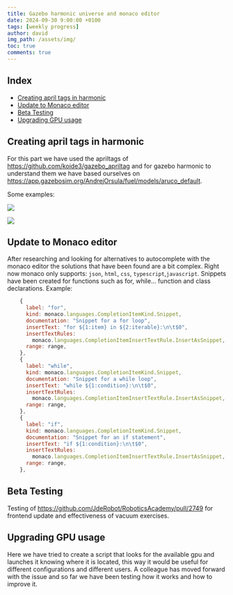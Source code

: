 ```yaml
---
title: Gazebo harmonic universe and monaco editor 
date: 2024-09-30 9:00:00 +0100
tags: [weekly progress]
author: david
img_path: /assets/img/
toc: true
comments: true
---
```


## Index

- [Creating april tags in harmonic](#creating-april-tags-in-harmonic)
- [Update to Monaco editor](#update-to-monaco-editor)
- [Beta Testing](#beta-testing)
- [Upgrading GPU usage](#upgrading-gpu-usage)

## Creating april tags in harmonic

For this part we have used the apriltags of https://github.com/koide3/gazebo_apriltag and for gazebo harmonic to understand them we have based ourselves on https://app.gazebosim.org/AndrejOrsula/fuel/models/aruco_default.

Some examples:

![](view1_tag.png)

![](view2_tag.png)

## Update to Monaco editor

After researching and looking for alternatives to autocomplete with the monaco editor the solutions that have been found are a bit complex. Right now monaco only supports: `json`, `html`, `css`, `typescript`,`javascript`.
Snippets have been created for functions such as for, while... function and class declarations. Example:

```js
    {
      label: "for",
      kind: monaco.languages.CompletionItemKind.Snippet,
      documentation: "Snippet for a for loop",
      insertText: "for ${1:item} in ${2:iterable}:\n\t$0",
      insertTextRules:
        monaco.languages.CompletionItemInsertTextRule.InsertAsSnippet,
      range: range,
    },
    {
      label: "while",
      kind: monaco.languages.CompletionItemKind.Snippet,
      documentation: "Snippet for a while loop",
      insertText: "while ${1:condition}:\n\t$0",
      insertTextRules:
        monaco.languages.CompletionItemInsertTextRule.InsertAsSnippet,
      range: range,
    },
    {
      label: "if",
      kind: monaco.languages.CompletionItemKind.Snippet,
      documentation: "Snippet for an if statement",
      insertText: "if ${1:condition}:\n\t$0",
      insertTextRules:
        monaco.languages.CompletionItemInsertTextRule.InsertAsSnippet,
      range: range,
    },
```

## Beta Testing

Testing of https://github.com/JdeRobot/RoboticsAcademy/pull/2749 for frontend update and effectiveness of vacuum exercises.

## Upgrading GPU usage

Here we have tried to create a script that looks for the available gpu and launches it knowing where it is located, this way it would be useful for different configurations and different users. A colleague has moved forward with the issue and so far we have been testing how it works and how to improve it.